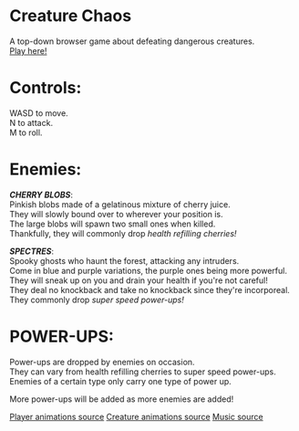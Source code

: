 # Creature Chaos
A top-down browser game about defeating dangerous creatures.  
[Play here!](https://saiproton.github.io/Creature-Chaos/)

# Controls:
WASD to move.  
N to attack.  
M to roll.  

# Enemies:
***CHERRY BLOBS***:  
Pinkish blobs made of a gelatinous mixture of cherry juice.  
They will slowly bound over to wherever your position is.  
The large blobs will spawn two small ones when killed.  
Thankfully, they will commonly drop *health refilling cherries!*

***SPECTRES***:  
Spooky ghosts who haunt the forest, attacking any intruders.  
Come in blue and purple variations, the purple ones being more powerful.  
They will sneak up on you and drain your health if you're not careful!  
They deal no knockback and take no knockback since they're incorporeal.  
They commonly drop *super speed power-ups!*  

# POWER-UPS:
Power-ups are dropped by enemies on occasion.  
They can vary from health refilling cherries to super speed power-ups.  
Enemies of a certain type only carry one type of power up.  

More power-ups will be added as more enemies are added!  

[Player animations source](https://gamekrazzy.itch.io/8-direction-top-down-character)
[Creature animations source](https://maytch.itch.io/free-16x16-pixel-art-8-directional-characters)
[Music source](https://www.dropbox.com/sh/lu6gtp4e5f6uhma/AAAZUaQrqeT7rKgtJXC8C9GYa?dl=0)